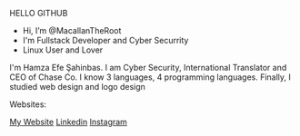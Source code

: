 <!DOCTYPE html>

<html>

<head>

<h> HELLO GITHUB <h>

<head>

<body>

- Hi, I’m @MacallanTheRoot
- I'm Fullstack Developer and Cyber Securrity
- Linux User and Lover

<p>I'm Hamza Efe Şahinbas. I am Cyber Security, International Translator and CEO of Chase Co. I know 3 languages, 4 programming languages. Finally, I studied web design and logo design<p>

  <p>Websites:<br><p>
   <a href="http://thatzme.rf.gd/">My Website<a> 
  <a href="https://www.linkedin.com/in/hamza-efe-%C5%9F-018178213/">Linkedin<a> 
    <a href="https://www.instagram.com/the_hamis.ja/">Instagram<a> 
      <body>

<html>
